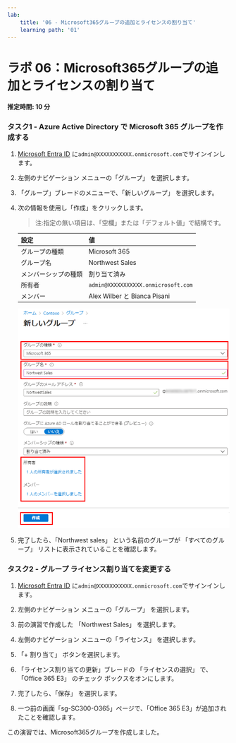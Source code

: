 ```yaml
---
lab:
    title: '06 - Microsoft365グループの追加とライセンスの割り当て'
    learning path: '01'
---
```


# ラボ 06：Microsoft365グループの追加とライセンスの割り当て

#### 推定時間: 10 分

### タスク1 - Azure Active Directory で Microsoft 365 グループを作成する

1. [Microsoft Entra ID]( https://portal.azure.com/#blade/Microsoft_AAD_IAM/ActiveDirectoryMenuBlade/Overview) に`admin@XXXXXXXXXXX.onmicrosoft.com`でサインインします。

1. 左側のナビゲーション メニューの「グループ」 を選択します。

1. 「グループ」ブレードのメニューで、「新しいグループ」 を選択します。

1. 次の情報を使用し「作成」をクリックします。

    > 注:指定の無い項目は、「空欄」または「デフォルト値」で結構です。

    | 設定 | 値 |
    | :--- | :--- |
    | グループの種類| Microsoft 365 |
    | グループ名| Northwest Sales |
    | メンバーシップの種類| 割り当て済み|
    | 所有者| `admin@XXXXXXXXXXX.onmicrosoft.com` |
    | メンバー| Alex Wilber と Bianca Pisani |

    ![「グループの種類」、「グループ名」、「所有者」、「メンバー」が強調表示された「新しいグループ」ブレードが表示されている画面イメージ](./media/lp1-mod2-create-o365-group.png)

1. 完了したら、「Northwest sales」 という名前のグループが 「すべてのグループ」 リストに表示されていることを確認します。



### タスク2 - グループ ライセンス割り当てを変更する

1. [Microsoft Entra ID]( https://portal.azure.com/#blade/Microsoft_AAD_IAM/ActiveDirectoryMenuBlade/Overview) に`admin@XXXXXXXXXXX.onmicrosoft.com`でサインインします。
1. 左側のナビゲーション メニューの「グループ」 を選択します。
1. 前の演習で作成した 「Northwest Sales」 を選択します。
1. 左側のナビゲーション メニューの「ライセンス」 を選択します。
1. 「+ 割り当て」 ボタンを選択します。 

1. 「ライセンス割り当ての更新」ブレードの 「ライセンスの選択」 で、「Office 365 E3」 のチェック ボックスをオンにします。

1. 完了したら、「保存」 を選択します。

1. 一つ前の画面「sg-SC300-O365」ページで、「Office 365 E3」が追加されたことを確認します。



この演習では、Microsoft365グループを作成しました。
